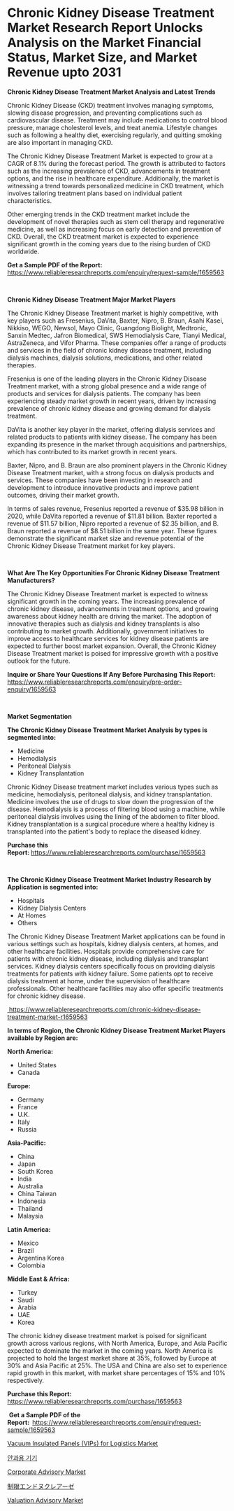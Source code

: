 <p><h1>Chronic Kidney Disease Treatment Market Research Report Unlocks Analysis on the Market Financial Status, Market Size, and Market Revenue upto 2031</h1></p><p><strong>Chronic Kidney Disease Treatment Market Analysis and Latest Trends</strong></p>
<p><p>Chronic Kidney Disease (CKD) treatment involves managing symptoms, slowing disease progression, and preventing complications such as cardiovascular disease. Treatment may include medications to control blood pressure, manage cholesterol levels, and treat anemia. Lifestyle changes such as following a healthy diet, exercising regularly, and quitting smoking are also important in managing CKD.</p><p>The Chronic Kidney Disease Treatment Market is expected to grow at a CAGR of 8.1% during the forecast period. The growth is attributed to factors such as the increasing prevalence of CKD, advancements in treatment options, and the rise in healthcare expenditure. Additionally, the market is witnessing a trend towards personalized medicine in CKD treatment, which involves tailoring treatment plans based on individual patient characteristics.</p><p>Other emerging trends in the CKD treatment market include the development of novel therapies such as stem cell therapy and regenerative medicine, as well as increasing focus on early detection and prevention of CKD. Overall, the CKD treatment market is expected to experience significant growth in the coming years due to the rising burden of CKD worldwide.</p></p>
<p><strong>Get a Sample PDF of the Report:&nbsp;</strong> <a href="https://www.reliableresearchreports.com/enquiry/request-sample/1659563">https://www.reliableresearchreports.com/enquiry/request-sample/1659563</a></p>
<p>&nbsp;</p>
<p><strong>Chronic Kidney Disease Treatment Major Market Players</strong></p>
<p><p>The Chronic Kidney Disease Treatment market is highly competitive, with key players such as Fresenius, DaVita, Baxter, Nipro, B. Braun, Asahi Kasei, Nikkiso, WEGO, Newsol, Mayo Clinic, Guangdong Biolight, Medtronic, Sanxin Medtec, Jafron Biomedical, SWS Hemodialysis Care, Tianyi Medical, AstraZeneca, and Vifor Pharma. These companies offer a range of products and services in the field of chronic kidney disease treatment, including dialysis machines, dialysis solutions, medications, and other related therapies.</p><p>Fresenius is one of the leading players in the Chronic Kidney Disease Treatment market, with a strong global presence and a wide range of products and services for dialysis patients. The company has been experiencing steady market growth in recent years, driven by increasing prevalence of chronic kidney disease and growing demand for dialysis treatment.</p><p>DaVita is another key player in the market, offering dialysis services and related products to patients with kidney disease. The company has been expanding its presence in the market through acquisitions and partnerships, which has contributed to its market growth in recent years.</p><p>Baxter, Nipro, and B. Braun are also prominent players in the Chronic Kidney Disease Treatment market, with a strong focus on dialysis products and services. These companies have been investing in research and development to introduce innovative products and improve patient outcomes, driving their market growth.</p><p>In terms of sales revenue, Fresenius reported a revenue of $35.98 billion in 2020, while DaVita reported a revenue of $11.81 billion. Baxter reported a revenue of $11.57 billion, Nipro reported a revenue of $2.35 billion, and B. Braun reported a revenue of $8.51 billion in the same year. These figures demonstrate the significant market size and revenue potential of the Chronic Kidney Disease Treatment market for key players.</p></p>
<p>&nbsp;</p>
<p><strong>What Are The Key Opportunities For Chronic Kidney Disease Treatment Manufacturers?</strong></p>
<p><p>The Chronic Kidney Disease Treatment market is expected to witness significant growth in the coming years. The increasing prevalence of chronic kidney disease, advancements in treatment options, and growing awareness about kidney health are driving the market. The adoption of innovative therapies such as dialysis and kidney transplants is also contributing to market growth. Additionally, government initiatives to improve access to healthcare services for kidney disease patients are expected to further boost market expansion. Overall, the Chronic Kidney Disease Treatment market is poised for impressive growth with a positive outlook for the future.</p></p>
<p><strong>Inquire or Share Your Questions If Any Before Purchasing This Report:</strong> <a href="https://www.reliableresearchreports.com/enquiry/pre-order-enquiry/1659563">https://www.reliableresearchreports.com/enquiry/pre-order-enquiry/1659563</a></p>
<p>&nbsp;</p>
<p><strong>Market Segmentation</strong></p>
<p><strong>The Chronic Kidney Disease Treatment Market Analysis by types is segmented into:</strong></p>
<p><ul><li>Medicine</li><li>Hemodialysis</li><li>Peritoneal Dialysis</li><li>Kidney Transplantation</li></ul></p>
<p><p>Chronic Kidney Disease treatment market includes various types such as medicine, hemodialysis, peritoneal dialysis, and kidney transplantation. Medicine involves the use of drugs to slow down the progression of the disease. Hemodialysis is a process of filtering blood using a machine, while peritoneal dialysis involves using the lining of the abdomen to filter blood. Kidney transplantation is a surgical procedure where a healthy kidney is transplanted into the patient's body to replace the diseased kidney.</p></p>
<p><strong>Purchase this Report:&nbsp;</strong><a href="https://www.reliableresearchreports.com/purchase/1659563">https://www.reliableresearchreports.com/purchase/1659563</a></p>
<p>&nbsp;</p>
<p><strong>The Chronic Kidney Disease Treatment Market Industry Research by Application is segmented into:</strong></p>
<p><ul><li>Hospitals</li><li>Kidney Dialysis Centers</li><li>At Homes</li><li>Others</li></ul></p>
<p><p>The Chronic Kidney Disease Treatment Market applications can be found in various settings such as hospitals, kidney dialysis centers, at homes, and other healthcare facilities. Hospitals provide comprehensive care for patients with chronic kidney disease, including dialysis and transplant services. Kidney dialysis centers specifically focus on providing dialysis treatments for patients with kidney failure. Some patients opt to receive dialysis treatment at home, under the supervision of healthcare professionals. Other healthcare facilities may also offer specific treatments for chronic kidney disease.</p></p>
<p><a href="https://www.reliableresearchreports.com/chronic-kidney-disease-treatment-market-r1659563">&nbsp;https://www.reliableresearchreports.com/chronic-kidney-disease-treatment-market-r1659563</a></p>
<p><strong>In terms of Region, the Chronic Kidney Disease Treatment Market Players available by Region are:</strong></p>
<p>
    <p> <strong> North America: </strong>
        <ul>
            <li>United States</li>
            <li>Canada</li>
        </ul>
        </p> 
    <p> <strong> Europe: </strong>
        <ul>
            <li>Germany</li>
            <li>France</li>
            <li>U.K.</li>
            <li>Italy</li>
            <li>Russia</li>
        </ul>
        </p> 
    <p> <strong> Asia-Pacific: </strong>
        <ul>
            <li>China</li>
            <li>Japan</li>
            <li>South Korea</li>
            <li>India</li>
            <li>Australia</li>
            <li>China Taiwan</li>
            <li>Indonesia</li>
            <li>Thailand</li>
            <li>Malaysia</li>
        </ul>
        </p> 
    <p> <strong> Latin America: </strong>
        <ul>
            <li>Mexico</li>
            <li>Brazil</li>
            <li>Argentina Korea</li>
            <li>Colombia</li>
        </ul>
        </p> 
    <p> <strong> Middle East & Africa: </strong>
        <ul>
            <li>Turkey</li>
            <li>Saudi</li>
            <li>Arabia</li>
            <li>UAE</li>
            <li>Korea</li>
        </ul>
    </p>
    </p>
<p><p>The chronic kidney disease treatment market is poised for significant growth across various regions, with North America, Europe, and Asia Pacific expected to dominate the market in the coming years. North America is projected to hold the largest market share at 35%, followed by Europe at 30% and Asia Pacific at 25%. The USA and China are also set to experience rapid growth in this market, with market share percentages of 15% and 10% respectively.</p></p>
<p><strong>Purchase this Report: </strong><a href="https://www.reliableresearchreports.com/purchase/1659563">https://www.reliableresearchreports.com/purchase/1659563</a></p>
<p>&nbsp;<strong>Get a Sample PDF of the Report:&nbsp;&nbsp;</strong><a href="https://www.reliableresearchreports.com/enquiry/request-sample/1659563">https://www.reliableresearchreports.com/enquiry/request-sample/1659563</a></p>
<p><strong></strong></p>
<p><p><a href="https://issuu.com/reportprime-2/docs/vacuum-insulated-panels-vips-for-logistics-market-">Vacuum Insulated Panels (VIPs) for Logistics Market</a></p><p><a href="https://github.com/Hubertstyenger6685/Market-Research-Report-List-1/blob/main/891106558665.md">안과용 기기</a></p><p><a href="https://github.com/Paul14Anderson63/Market-Research-Report-List-4/blob/main/corporate-advisory-market.md">Corporate Advisory Market</a></p><p><a href="https://github.com/ihabdkwlxs948/Market-Research-Report-List-2/blob/main/932093459816.md">制限エンドヌクレアーゼ</a></p><p><a href="https://github.com/mabutironaldo/Market-Research-Report-List-4/blob/main/valuation-advisory-market.md">Valuation Advisory Market</a></p></p>